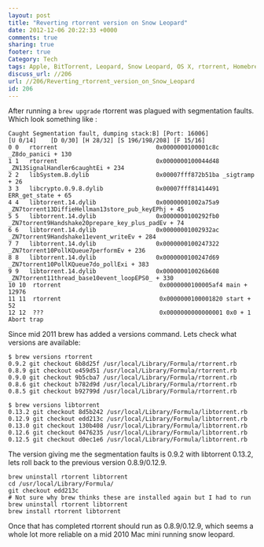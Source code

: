 ```yaml
---
layout: post
title: "Reverting rtorrent version on Snow Leopard"
date: 2012-12-06 20:22:33 +0000 
comments: true
sharing: true
footer: true
Category: Tech
tags: Apple, BitTorrent, Leopard, Snow Leopard, OS X, rtorrent, Homebrew,
discuss_url: //206
url: //206/Reverting_rtorrent_version_on_Snow_Leopard
id: 206
---
```

After running  a `brew upgrade` rtorrent was plagued with segmentation faults. Which look something like :

    Caught Segmentation fault, dumping stack:B] [Port: 16006]                                                                    [U 0/14]    [D 0/30] [H 28/32] [S 196/198/208] [F 15/16]
    0 0   rtorrent                            0x0000000100001c8c _Z8do_panici + 130
    1 1   rtorrent                            0x0000000100044d48 _ZN13SignalHandler6caughtEi + 234
    2 2   libSystem.B.dylib                   0x00007fff872b51ba _sigtramp + 26
    3 3   libcrypto.0.9.8.dylib               0x00007fff81414491 ERR_get_state + 65
    4 4   libtorrent.14.dylib                 0x00000001002a75a9 _ZN7torrent13DiffieHellman13store_pub_keyEPhj + 45
    5 5   libtorrent.14.dylib                 0x0000000100292fb0 _ZN7torrent9Handshake20prepare_key_plus_padEv + 74
    6 6   libtorrent.14.dylib                 0x00000001002932ac _ZN7torrent9Handshake11event_writeEv + 284
    7 7   libtorrent.14.dylib                 0x0000000100247322 _ZN7torrent10PollKQueue7performEv + 236
    8 8   libtorrent.14.dylib                 0x0000000100247d69 _ZN7torrent10PollKQueue7do_pollExi + 383
    9 9   libtorrent.14.dylib                 0x000000010026b608 _ZN7torrent11thread_base10event_loopEPS0_ + 330
    10 10  rtorrent                            0x0000000100005af4 main + 12976
    11 11  rtorrent                            0x0000000100001820 start + 52
    12 12  ???                                 0x0000000000000001 0x0 + 1
    Abort trap

Since mid 2011 brew has added a versions command. Lets check what versions are available:

    $ brew versions rtorrent
    0.9.2 git checkout 6b8d25f /usr/local/Library/Formula/rtorrent.rb
    0.8.9 git checkout e459d51 /usr/local/Library/Formula/rtorrent.rb
    0.9.0 git checkout 9b5cba7 /usr/local/Library/Formula/rtorrent.rb
    0.8.6 git checkout b782d9d /usr/local/Library/Formula/rtorrent.rb
    0.8.5 git checkout b92799d /usr/local/Library/Formula/rtorrent.rb
    
    $ brew versions libtorrent
    0.13.2 git checkout 8d5b242 /usr/local/Library/Formula/libtorrent.rb
    0.12.9 git checkout edd213c /usr/local/Library/Formula/libtorrent.rb
    0.13.0 git checkout 130b408 /usr/local/Library/Formula/libtorrent.rb
    0.12.6 git checkout 0476235 /usr/local/Library/Formula/libtorrent.rb
    0.12.5 git checkout d0ec1e6 /usr/local/Library/Formula/libtorrent.rb

The version giving me the segmentation faults is 0.9.2 with libtorrent 0.13.2, lets roll back to the previous version 0.8.9/0.12.9.

    brew uninstall rtorrent libtorrent
    cd /usr/local/Library/Formula/
    git checkout edd213c
    # Not sure why brew thinks these are installed again but I had to run
    brew uninstall rtorrent libtorrent 
    brew install rtorrent libtorrent 

Once that has completed rtorrent should run as 0.8.9/0.12.9, which seems a whole lot more reliable on a mid 2010 Mac mini running snow leopard.
